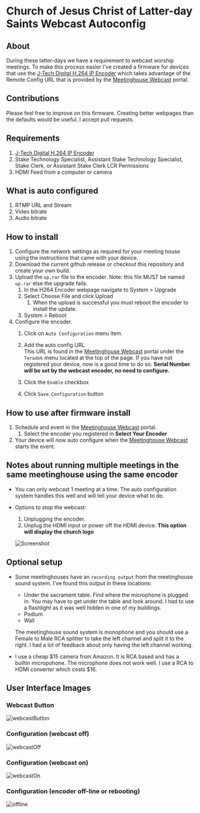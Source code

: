 # Church of Jesus Christ of Latter-day Saints Webcast Autoconfig

## About
During these latter-days we have a requirement to webcast worship meetings.
To make this process easier I've created a firmware for devices that use the 
[J-Tech Digital H.264 IP Encoder](https://www.amazon.com/dp/B0761X6L3C/ref=cm_sw_em_r_mt_dp_3.LAFbFG2AWGG)
which takes advantage of the Remote Config URL that is provided by the [Meetinghouse Webcast](https://webcast.churchofjesuschrist.org/)
portal.   

## Contributions
Please feel free to improve on this firmware. Creating better webpages than the defaults would be useful.
I accept pull requests.

## Requirements
1. [J-Tech Digital H.264 IP Encoder](https://www.amazon.com/dp/B0761X6L3C/ref=cm_sw_em_r_mt_dp_3.LAFbFG2AWGG)
2. Stake Technology Specialist, Assistant Stake Technology Specialist, Stake Clerk, or Assistant Stake Clerk LCR Permissions
3. HDMI Feed from a computer or camera

## What is auto configured
1. RTMP URL and Stream
2. Video bitrate
3. Audio bitrate

## How to install
1. Configure the network settings as required for your meeting house using the instructions that
came with your device. 
2. Download the current github release or checkout this repository and create your own build.
3. Upload the `up.rar` file to the encoder. Note: this file MUST be named `up.rar` else the upgrade fails.
    1. In the H264 Encoder webpage navigate to System > Upgrade
    2. Select Choose File and click Upload
        1. When the upload is successful you must reboot the encoder to install the update.
    3. System > Reboot
4. Configure the encoder.
    1. Click on `Auto Configuration` menu item.
    2. Add the auto config URL        
            This URL is found in the [Meetinghouse Webcast](https://webcast.churchofjesuschrist.org/) portal
            under the `Teradek` menu located at the top of the page. If you have not registered your device, now
            is a good time to do so. **Serial Number will be set by the webcast encoder, no need to configure.**
       
    3. Click the `Enable` checkbox
    4. Click `Save Configuration` button
            
## How to use after firmware install
1. Schedule and event in the [Meetinghouse Webcast](https://webcast.churchofjesuschrist.org/) portal.
    1. Select the encoder you registered in **Select Your Encoder**
2. Your device will now auto configure when the [Meetinghouse Webcast](https://webcast.churchofjesuschrist.org/)
starts the event.

## Notes about running multiple meetings in the same meetinghouse using the same encoder
- You can only webcast 1 meeting at a time. The auto configuration system handles this well and will tell
your device what to do.
- Options to stop the webcast:
    1. Unplugging the encoder.
    2. Unplug the HDMI input or power off the HDMI device. **This option will display the church logo**
    
    ![Screenshot](https://raw.githubusercontent.com/bretep/webcast-auto-conf/master/assets/screenshot-nosig.png?sanitize=true&raw=true)

## Optional setup
- Some meetinghouses have an `recording output` from the meetinghouse sound system. I've found this output
in these locations:
    - Under the sacrament table. Find where the microphone is plugged in. You may have to get under the table
    and look around. I had to use a flashlight as it was well hidden in one of my buildings.
    - Podium
    - Wall
    
    The meetinghouse sound system is monophone and you should use a Female to Male RCA splitter to take the
    left channel and split it to the right. I had a lot of feedback about only having the left channel working. 
- I use a cheap $15 camera from Amazon. It is RCA based and has a builtin micropohone. The microphone does
 not work well. I use a  RCA to HDMI converter which costs $16.

## User Interface Images
### Webcast Button
![webcastButton](https://raw.githubusercontent.com/bretep/webcast-auto-conf/master/assets/screenshot-webcast-button.png?sanitize=true&raw=true)

### Configuration (webcast off)
![webcastOff](https://raw.githubusercontent.com/bretep/webcast-auto-conf/master/assets/screenshot-webcast-off.png?sanitize=true&raw=true)

### Configuration (webcast on)
![webcastOn](https://raw.githubusercontent.com/bretep/webcast-auto-conf/master/assets/screenshot-webcast-on.png?sanitize=true&raw=true)

### Configuration (encoder off-line or rebooting)
![offline](https://raw.githubusercontent.com/bretep/webcast-auto-conf/master/assets/screenshot-webcast-offline.png?sanitize=true&raw=true)
